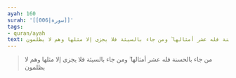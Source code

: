 ```yaml
---
ayah: 160
surah: '[[006|سورة]]'
tags:
- quran/ayah
text: من جاء بالحسنة فله عشر أمثالها ۖ ومن جاء بالسيئة فلا يجزى إلا مثلها وهم لا يظلمون
---
```

> من جاء بالحسنة فله عشر أمثالها ۖ ومن جاء بالسيئة فلا يجزى إلا مثلها وهم لا يظلمون
